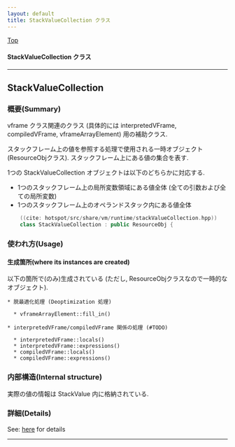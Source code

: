 ```yaml
---
layout: default
title: StackValueCollection クラス 
---
```

[Top](../index.html)

#### StackValueCollection クラス 



---
## <a name="noHXIdpwCZ" id="noHXIdpwCZ">StackValueCollection</a>

### 概要(Summary)
vframe クラス関連のクラス (具体的には interpretedVFrame, compiledVFrame, vframeArrayElement) 用の補助クラス.

スタックフレーム上の値を参照する処理で使用される一時オブジェクト(ResourceObjクラス).
スタックフレーム上にある値の集合を表す.

1つの StackValueCollection オブジェクトは以下のどちらかに対応する.

* 1つのスタックフレーム上の局所変数領域にある値全体 (全ての引数および全ての局所変数)
* 1つのスタックフレーム上のオペランドスタック内にある値全体


```cpp
    ((cite: hotspot/src/share/vm/runtime/stackValueCollection.hpp))
    class StackValueCollection : public ResourceObj {
```

### 使われ方(Usage)
#### 生成箇所(where its instances are created)
以下の箇所で(のみ)生成されている
(ただし, ResourceObjクラスなので一時的なオブジェクト).

```
* 脱最適化処理 (Deoptimization 処理)

  * vframeArrayElement::fill_in()

* interpretedVFrame/compiledVFrame 関係の処理 (#TODO)

  * interpretedVFrame::locals()
  * interpretedVFrame::expressions()
  * compiledVFrame::locals()
  * compiledVFrame::expressions()
```

### 内部構造(Internal structure)
実際の値の情報は StackValue 内に格納されている.




### 詳細(Details)
See: [here](../doxygen/classStackValueCollection.html) for details

---
